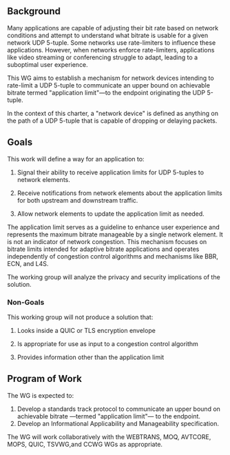 ## Background

Many applications are capable of adjusting their bit rate based on
network conditions and attempt to understand what bitrate is usable for
a given network UDP 5-tuple. Some networks use rate-limiters to
influence these applications. However, when networks enforce
rate-limiters, applications like video streaming or conferencing
struggle to adapt, leading to a suboptimal user experience.

This WG aims to establish a mechanism for network devices intending to
rate-limit a UDP 5-tuple to communicate an upper bound on achievable
bitrate termed "application limit"—to the endpoint originating the UDP
5-tuple. 

In the context of this charter, a "network device" is defined as anything on 
the path of a UDP 5-tuple that is capable of dropping or delaying packets.

## Goals

This work will define a way for an application to:

1. Signal their ability to receive application limits for UDP 5-tuples
to network elements.

2. Receive notifications from network elements about the application
limits for both upstream and downstream traffic.

3. Allow network elements to update the application limit as needed.

The application limit serves as a guideline to enhance user experience
and represents the maximum bitrate manageable by a single network
element. It is not an indicator of network congestion. This mechanism
focuses on bitrate limits intended for adaptive bitrate applications and
operates independently of congestion control algorithms and mechanisms
like BBR, ECN, and L4S.

The working group will analyze the privacy and security implications of
the solution.

### Non-Goals

This working group will not produce a solution that: 

1. Looks inside a QUIC or TLS encryption envelope

2. Is appropriate for use as input to a congestion control algorithm

3. Provides information other than the application limit 


## Program of Work

The WG is expected to:

1. Develop a standards track protocol to communicate an upper bound on
achievable bitrate —termed "application limit"— to the endpoint.
2. Develop an Informational Applicability and Manageability specification.

The WG will work collaboratively with the WEBTRANS, MOQ, AVTCORE, MOPS,
QUIC, TSVWG,and CCWG WGs as appropriate.

